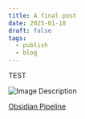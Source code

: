 ```yaml
---
title: A final post
date: 2025-01-18
draft: false
tags:
  - publish
  - blog
---
```


TEST 

![Image Description](/images/Détection_anomalies_img2.png)

[Obsidian Pipeline](Obsidian%20Pipeline.md)

